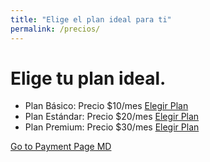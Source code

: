 ```yaml
---
title: "Elige el plan ideal para ti"
permalink: /precios/
---
```


# Elige tu plan ideal.

- Plan Básico: Precio $10/mes [Elegir Plan](/payment_form/?plan=basico)
- Plan Estándar: Precio $20/mes [Elegir Plan](/payment_form/?plan=estandar)
- Plan Premium: Precio $30/mes [Elegir Plan](/payment_form/?plan=premium)



[Go to Payment Page MD](/payment_form/)
